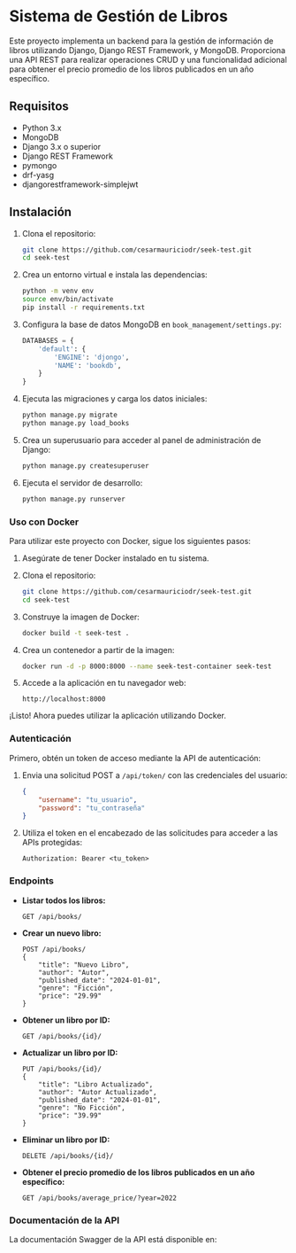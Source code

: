 # Sistema de Gestión de Libros

Este proyecto implementa un backend para la gestión de información de libros utilizando Django, Django REST Framework, y MongoDB. Proporciona una API REST para realizar operaciones CRUD y una funcionalidad adicional para obtener el precio promedio de los libros publicados en un año específico.

## Requisitos

- Python 3.x
- MongoDB
- Django 3.x o superior
- Django REST Framework
- pymongo
- drf-yasg
- djangorestframework-simplejwt

## Instalación

1. Clona el repositorio:
    ```sh
    git clone https://github.com/cesarmauriciodr/seek-test.git
    cd seek-test
    ```

2. Crea un entorno virtual e instala las dependencias:
    ```sh
    python -m venv env
    source env/bin/activate
    pip install -r requirements.txt
    ```

3. Configura la base de datos MongoDB en `book_management/settings.py`:
    ```python
    DATABASES = {
        'default': {
            'ENGINE': 'djongo',
            'NAME': 'bookdb',
        }
    }
    ```

4. Ejecuta las migraciones y carga los datos iniciales:
    ```sh
    python manage.py migrate
    python manage.py load_books
    ```

5. Crea un superusuario para acceder al panel de administración de Django:
    ```sh
    python manage.py createsuperuser
    ```

6. Ejecuta el servidor de desarrollo:
    ```sh
    python manage.py runserver
    ```

### Uso con Docker

Para utilizar este proyecto con Docker, sigue los siguientes pasos:

1. Asegúrate de tener Docker instalado en tu sistema.

2. Clona el repositorio:
    ```sh
    git clone https://github.com/cesarmauriciodr/seek-test.git
    cd seek-test
    ```

3. Construye la imagen de Docker:
    ```sh
    docker build -t seek-test .
    ```

4. Crea un contenedor a partir de la imagen:
    ```sh
    docker run -d -p 8000:8000 --name seek-test-container seek-test
    ```

5. Accede a la aplicación en tu navegador web:
    ```
    http://localhost:8000
    ```

¡Listo! Ahora puedes utilizar la aplicación utilizando Docker.



### Autenticación

Primero, obtén un token de acceso mediante la API de autenticación:

1. Envia una solicitud POST a `/api/token/` con las credenciales del usuario:
    ```json
    {
        "username": "tu_usuario",
        "password": "tu_contraseña"
    }
    ```

2. Utiliza el token en el encabezado de las solicitudes para acceder a las APIs protegidas:
    ```
    Authorization: Bearer <tu_token>
    ```

### Endpoints

- **Listar todos los libros:**
    ```
    GET /api/books/
    ```

- **Crear un nuevo libro:**
    ```
    POST /api/books/
    {
        "title": "Nuevo Libro",
        "author": "Autor",
        "published_date": "2024-01-01",
        "genre": "Ficción",
        "price": "29.99"
    }
    ```

- **Obtener un libro por ID:**
    ```
    GET /api/books/{id}/
    ```

- **Actualizar un libro por ID:**
    ```
    PUT /api/books/{id}/
    {
        "title": "Libro Actualizado",
        "author": "Autor Actualizado",
        "published_date": "2024-01-01",
        "genre": "No Ficción",
        "price": "39.99"
    }
    ```

- **Eliminar un libro por ID:**
    ```
    DELETE /api/books/{id}/
    ```

- **Obtener el precio promedio de los libros publicados en un año específico:**
    ```
    GET /api/books/average_price/?year=2022
    ```

### Documentación de la API

La documentación Swagger de la API está disponible en:
